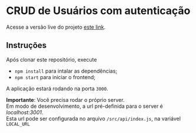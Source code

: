 # CRUD de Usuários com autenticação

Acesse a versão live do projeto [este link](http://ec2-52-14-239-7.us-east-2.compute.amazonaws.com:3000).

## Instruções

Após clonar este repositório, execute

- `npm install` para intalar as dependências;
- `npm start` para iniciar o frontend;

A aplicação estará rodando na porta `3000`.

**Importante**: Você precisa rodar o próprio server.  
Em modo de desenvolvimento, a url pré-definida para o server é _localhost:3001_.  
Esta url pode ser configurada no arquivo `/src/api/index.js`, na variável `LOCAL_URL`
